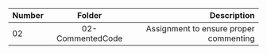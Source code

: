 | Number        | Folder           | Description                          |
| ------------- |:----------------:| ------------------------------------:|
| 02            | 02-CommentedCode |Assignment to ensure proper commenting|
